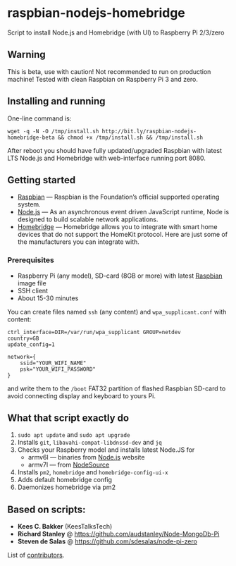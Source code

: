# raspbian-nodejs-homebridge
Script to install Node.js and Homebridge (with UI) to Raspberry Pi 2/3/zero

## Warning
This is beta, use with caution! Not recommended to run on production machine!
Tested with clean Raspbian on Raspberry Pi 3 and zero.

## Installing and running
One-line command is:
```
wget -q -N -O /tmp/install.sh http://bit.ly/raspbian-nodejs-homebridge-beta && chmod +x /tmp/install.sh && /tmp/install.sh
```
After reboot you should have fully updated/upgraded Raspbian with latest LTS Node.js and Homebridge with web-interface running port 8080. 

## Getting started
* [Raspbian](https://www.raspberrypi.org/downloads/raspbian) — Raspbian is the Foundation’s official supported operating system.
* [Node.js](https://nodejs.org/en/about/) —
As an asynchronous event driven JavaScript runtime, Node is designed to build scalable network applications.
* [Homebridge](https://github.com/nfarina/homebridge) — Homebridge allows you to integrate with smart home devices that do not support the HomeKit protocol. Here are just some of the manufacturers you can integrate with.

### Prerequisites
* Raspberry Pi (any model), SD-card (8GB or more) with latest [Raspbian](https://www.raspberrypi.org/downloads/raspbian/) image file
* SSH client
* About 15-30 minutes

You can create files named `ssh` (any content) and `wpa_supplicant.conf` with content:

```
ctrl_interface=DIR=/var/run/wpa_supplicant GROUP=netdev
country=GB
update_config=1

network={
    ssid="YOUR_WIFI_NAME"
    psk="YOUR_WIFI_PASSWORD"
}
```

and write them to the `/boot` FAT32 partition of flashed Raspbian SD-card to avoid connecting display and keyboard to yours Pi.

## What that script exactly do
1. `sudo apt update` and `sudo apt upgrade`
2. Installs `git`, `libavahi-compat-libdnssd-dev` and `jq`
3. Checks your Raspberry model and installs latest Node.JS for
   * armv6l — binaries from [Node.js](https://nodejs.org/dist) website
   * armv7l — from [NodeSource](https://github.com/nodesource/distributions)
4. Installs `pm2`, `homebridge` and `homebridge-config-ui-x`
5. Adds default homebridge config
6. Daemonizes homebridge via pm2

## Based on scripts:
* **Kees C. Bakker** (KeesTalksTech)
* **Richard Stanley** @ https://github.com/audstanley/Node-MongoDb-Pi
* **Steven de Salas** @ https://github.com/sdesalas/node-pi-zero

List of [contributors](https://github.com/ptath/raspbian-nodejs-homebridge/graphs/contributors).
